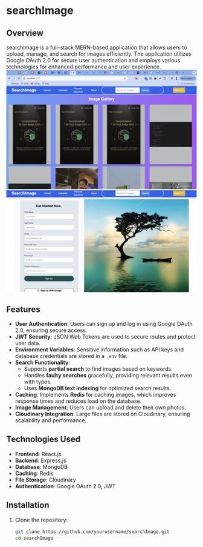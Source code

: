 # searchImage

## Overview
searchImage is a full-stack MERN-based application that allows users to upload, manage, and search for images efficiently. The application utilizes Google OAuth 2.0 for secure user authentication and employs various technologies for enhanced performance and user experience.
![Project Preview](assets/image2.png)
![Project Preview](assets/image1.png)


## Features
- **User Authentication**: Users can sign up and log in using Google OAuth 2.0, ensuring secure access.
- **JWT Security**: JSON Web Tokens are used to secure routes and protect user data.
- **Environment Variables**: Sensitive information such as API keys and database credentials are stored in a `.env` file.
- **Search Functionality**: 
  - Supports **partial search** to find images based on keywords.
  - Handles **faulty searches** gracefully, providing relevant results even with typos.
  - Uses **MongoDB text indexing** for optimized search results.
- **Caching**: Implements **Redis** for caching images, which improves response times and reduces load on the database.
- **Image Management**: Users can upload and delete their own photos.
- **Cloudinary Integration**: Large files are stored on Cloudinary, ensuring scalability and performance.

## Technologies Used
- **Frontend**: React.js
- **Backend**: Express.js
- **Database**: MongoDB
- **Caching**: Redis
- **File Storage**: Cloudinary
- **Authentication**: Google OAuth 2.0, JWT

## Installation

1. Clone the repository:
   ```bash
   git clone https://github.com/yourusername/searchImage.git
   cd searchImage

